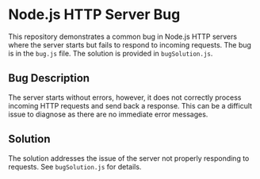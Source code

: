 # Node.js HTTP Server Bug

This repository demonstrates a common bug in Node.js HTTP servers where the server starts but fails to respond to incoming requests.  The bug is in the `bug.js` file.  The solution is provided in `bugSolution.js`.

## Bug Description

The server starts without errors, however, it does not correctly process incoming HTTP requests and send back a response.  This can be a difficult issue to diagnose as there are no immediate error messages. 

## Solution

The solution addresses the issue of the server not properly responding to requests.  See `bugSolution.js` for details.